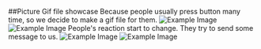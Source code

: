 ##Picture Gif file showcase
Because people usually press button many time, so we decide to make a gif file for them.
![Example Image](http://feng-yuting.com/wp-content/uploads/2014/03/302_332014_221649.gif "Example Image")
![Example Image](http://feng-yuting.com/wp-content/uploads/2014/03/Ting1645.gif "Example Image")
People's reaction start to change. They try to send some message to us.
![Example Image](http://feng-yuting.com/wp-content/uploads/2014/03/1981778_10152248302757980_1527369805_n.jpg "Example Image")
![Example Image](http://feng-yuting.com/wp-content/uploads/2014/03/1496698_10152227068207980_1233687525_n.jpg "Example Image")



